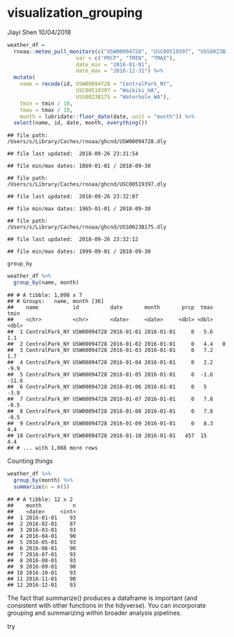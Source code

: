 visualization\_grouping
================
Jiayi Shen
10/04/2018

``` r
weather_df = 
  rnoaa::meteo_pull_monitors(c("USW00094728", "USC00519397", "USS0023B17S"),
                      var = c("PRCP", "TMIN", "TMAX"), 
                      date_min = "2016-01-01",
                      date_max = "2016-12-31") %>%
  mutate(
    name = recode(id, USW00094728 = "CentralPark_NY", 
                      USC00519397 = "Waikiki_HA",
                      USS0023B17S = "Waterhole_WA"),
    tmin = tmin / 10,
    tmax = tmax / 10,
    month = lubridate::floor_date(date, unit = "month")) %>%
  select(name, id, date, month, everything())
```

    ## file path:          /Users/s/Library/Caches/rnoaa/ghcnd/USW00094728.dly

    ## file last updated:  2018-09-26 23:31:54

    ## file min/max dates: 1869-01-01 / 2018-09-30

    ## file path:          /Users/s/Library/Caches/rnoaa/ghcnd/USC00519397.dly

    ## file last updated:  2018-09-26 23:32:07

    ## file min/max dates: 1965-01-01 / 2018-09-30

    ## file path:          /Users/s/Library/Caches/rnoaa/ghcnd/USS0023B17S.dly

    ## file last updated:  2018-09-26 23:32:12

    ## file min/max dates: 1999-09-01 / 2018-09-30

`group_by`

``` r
weather_df %>%
  group_by(name, month) 
```

    ## # A tibble: 1,098 x 7
    ## # Groups:   name, month [36]
    ##    name           id          date       month       prcp  tmax  tmin
    ##    <chr>          <chr>       <date>     <date>     <dbl> <dbl> <dbl>
    ##  1 CentralPark_NY USW00094728 2016-01-01 2016-01-01     0   5.6   1.1
    ##  2 CentralPark_NY USW00094728 2016-01-02 2016-01-01     0   4.4   0  
    ##  3 CentralPark_NY USW00094728 2016-01-03 2016-01-01     0   7.2   1.7
    ##  4 CentralPark_NY USW00094728 2016-01-04 2016-01-01     0   2.2  -9.9
    ##  5 CentralPark_NY USW00094728 2016-01-05 2016-01-01     0  -1.6 -11.6
    ##  6 CentralPark_NY USW00094728 2016-01-06 2016-01-01     0   5    -3.8
    ##  7 CentralPark_NY USW00094728 2016-01-07 2016-01-01     0   7.8  -0.5
    ##  8 CentralPark_NY USW00094728 2016-01-08 2016-01-01     0   7.8  -0.5
    ##  9 CentralPark_NY USW00094728 2016-01-09 2016-01-01     0   8.3   4.4
    ## 10 CentralPark_NY USW00094728 2016-01-10 2016-01-01   457  15     4.4
    ## # ... with 1,088 more rows

Counting things

``` r
weather_df %>%
  group_by(month) %>%
  summarize(n = n())
```

    ## # A tibble: 12 x 2
    ##    month          n
    ##    <date>     <int>
    ##  1 2016-01-01    93
    ##  2 2016-02-01    87
    ##  3 2016-03-01    93
    ##  4 2016-04-01    90
    ##  5 2016-05-01    93
    ##  6 2016-06-01    90
    ##  7 2016-07-01    93
    ##  8 2016-08-01    93
    ##  9 2016-09-01    90
    ## 10 2016-10-01    93
    ## 11 2016-11-01    90
    ## 12 2016-12-01    93

The fact that summarize() produces a dataframe is important (and consistent with other functions in the tidyverse). You can incorporate grouping and summarizing within broader analysis pipelines.

try
